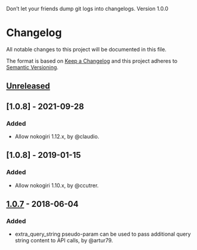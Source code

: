 Don’t let your friends dump git logs into changelogs.
Version 1.0.0
# Changelog
All notable changes to this project will be documented in this file.

The format is based on [Keep a Changelog](http://keepachangelog.com/en/1.0.0/)
and this project adheres to [Semantic Versioning](http://semver.org/spec/v2.0.0.html).

## [Unreleased]

## [1.0.8] - 2021-09-28
### Added
- Allow nokogiri 1.12.x, by @claudio.

## [1.0.8] - 2019-01-15
### Added
-  Allow nokogiri 1.10.x, by @ccutrer.

## [1.0.7] - 2018-06-04
### Added
-  extra_query_string pseudo-param can be used to pass additional query string content to API calls, by @artur79.

[Unreleased]: https://github.com/zachpendleton/adobe_connect/compare/v1.0.7...HEAD
[1.0.7]: https://github.com/zachpendleton/adobe_connect/compare/v1.0.6...v1.0.7
